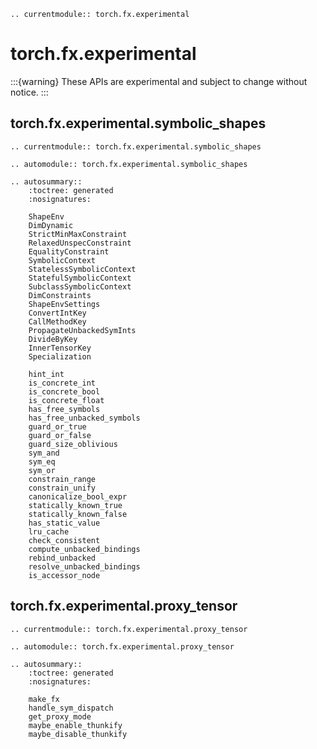 ```{eval-rst}
.. currentmodule:: torch.fx.experimental
```

# torch.fx.experimental

:::{warning}
These APIs are experimental and subject to change without notice.
:::

## torch.fx.experimental.symbolic_shapes

```{eval-rst}
.. currentmodule:: torch.fx.experimental.symbolic_shapes
```

```{eval-rst}
.. automodule:: torch.fx.experimental.symbolic_shapes
```

```{eval-rst}
.. autosummary::
    :toctree: generated
    :nosignatures:

    ShapeEnv
    DimDynamic
    StrictMinMaxConstraint
    RelaxedUnspecConstraint
    EqualityConstraint
    SymbolicContext
    StatelessSymbolicContext
    StatefulSymbolicContext
    SubclassSymbolicContext
    DimConstraints
    ShapeEnvSettings
    ConvertIntKey
    CallMethodKey
    PropagateUnbackedSymInts
    DivideByKey
    InnerTensorKey
    Specialization

    hint_int
    is_concrete_int
    is_concrete_bool
    is_concrete_float
    has_free_symbols
    has_free_unbacked_symbols
    guard_or_true
    guard_or_false
    guard_size_oblivious
    sym_and
    sym_eq
    sym_or
    constrain_range
    constrain_unify
    canonicalize_bool_expr
    statically_known_true
    statically_known_false
    has_static_value
    lru_cache
    check_consistent
    compute_unbacked_bindings
    rebind_unbacked
    resolve_unbacked_bindings
    is_accessor_node
```

## torch.fx.experimental.proxy_tensor

```{eval-rst}
.. currentmodule:: torch.fx.experimental.proxy_tensor
```

```{eval-rst}
.. automodule:: torch.fx.experimental.proxy_tensor
```

```{eval-rst}
.. autosummary::
    :toctree: generated
    :nosignatures:

    make_fx
    handle_sym_dispatch
    get_proxy_mode
    maybe_enable_thunkify
    maybe_disable_thunkify
```
